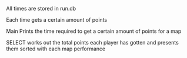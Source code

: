 All times are stored in run.db

Each time gets a certain amount of points

Main Prints the time required to get a certain amount of points for a map

SELECT works out the total points each player has gotten and presents them sorted with each map performance
